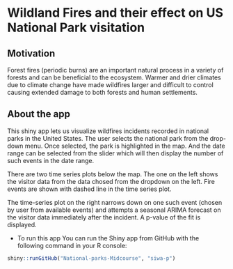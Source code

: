 # Wildland Fires and their effect on US National Park visitation

## Motivation

Forest fires (periodic burns) are an important natural process in a variety of forests and can be beneficial to the ecosystem. Warmer and drier climates due to climate change have made wildfires larger and difficult to control causing extended damage to both forests and human settlements.

## About the app

This shiny app lets us visualize wildfires incidents recorded in national parks in the United States. The user selects the national park from the drop-down menu. Once selected, the park is highlighted in the map.
And the date range can be selected from the slider which will then display the number of such events in the date range.

There are two time series plots below the map. The one on the left shows the visitor data from the data chosed from the dropdown on the left. Fire events are shown with dashed line in the time series plot.

The time-series plot on the right narrows down on one such event (chosen by user from available events) and attempts a seasonal ARIMA forecast on the visitor data immediately after the incident. A p-value of the fit is displayed. 

- To run this app
You can run the Shiny app from GitHub with the following command in your R console:

```r
shiny::runGitHub("National-parks-Midcourse", "siwa-p")

```
